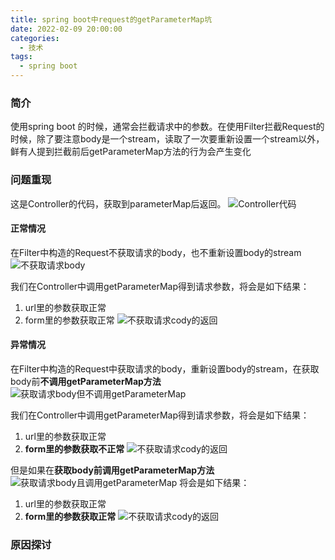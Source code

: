 ```yaml
---
title: spring boot中request的getParameterMap坑
date: 2022-02-09 20:00:00
categories: 
  - 技术
tags: 
  - spring boot
---
```


### 简介
使用spring boot 的时候，通常会拦截请求中的参数。在使用Filter拦截Request的时候，除了要注意body是一个stream，读取了一次要重新设置一个stream以外，鲜有人提到拦截前后getParameterMap方法的行为会产生变化

### 问题重现

这是Controller的代码，获取到parameterMap后返回。
![Controller代码](/images/controller.png)

#### 正常情况
在Filter中构造的Request不获取请求的body，也不重新设置body的stream
![不获取请求body](/images/not-get-body.png)

我们在Controller中调用getParameterMap得到请求参数，将会是如下结果：
1. url里的参数获取正常
2. form里的参数获取正常
![不获取请求cody的返回](/images/not-get-body-response.png)

#### 异常情况
在Filter中构造的Request中获取请求的body，重新设置body的stream，在获取body前**不调用getParameterMap方法**
![获取请求body但不调用getParameterMap](/images/get-body-not-call-fun.png)

我们在Controller中调用getParameterMap得到请求参数，将会是如下结果：
1. url里的参数获取正常
2. **form里的参数获取不正常**
![不获取请求cody的返回](/images/get-body-not-call-fun-response.png)

但是如果在**获取body前调用getParameterMap方法**
![获取请求body且调用getParameterMap](/images/get-body-call-fun.png)
将会是如下结果：
1. url里的参数获取正常
2. **form里的参数获取正常**
![不获取请求cody的返回](/images/get-body-call-fun-response.png)

### 原因探讨